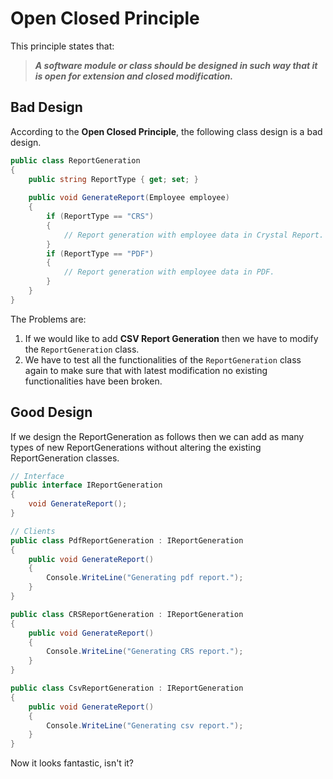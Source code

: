 # Open Closed Principle
This principle states that:

>***A software module or class should be designed in such way that it is open for extension and closed modification.***

## Bad Design
According to the **Open Closed Principle**, the following class design is a bad design.

```C#
public class ReportGeneration
{
    public string ReportType { get; set; }
    
    public void GenerateReport(Employee employee)
    {
        if (ReportType == "CRS")
        {
            // Report generation with employee data in Crystal Report.
        }
        if (ReportType == "PDF")
        {
            // Report generation with employee data in PDF.
        }
    }
}
```

The Problems are:
  1. If we would like to add **CSV Report Generation** then we have to modify the `ReportGeneration` class.
  2. We have to test all the functionalities of the `ReportGeneration` class again to make sure that with latest modification no existing functionalities have been broken.

## Good Design
If we design the ReportGeneration as follows then we can add as many types of new ReportGenerations without altering the existing ReportGeneration classes.

```C#
// Interface
public interface IReportGeneration
{
    void GenerateReport();
}

// Clients
public class PdfReportGeneration : IReportGeneration
{
    public void GenerateReport()
    {
        Console.WriteLine("Generating pdf report.");
    }
}

public class CRSReportGeneration : IReportGeneration
{
    public void GenerateReport()
    {
        Console.WriteLine("Generating CRS report.");
    }
}

public class CsvReportGeneration : IReportGeneration
{
    public void GenerateReport()
    {
        Console.WriteLine("Generating csv report.");
    }
}
```
Now it looks fantastic, isn't it?
